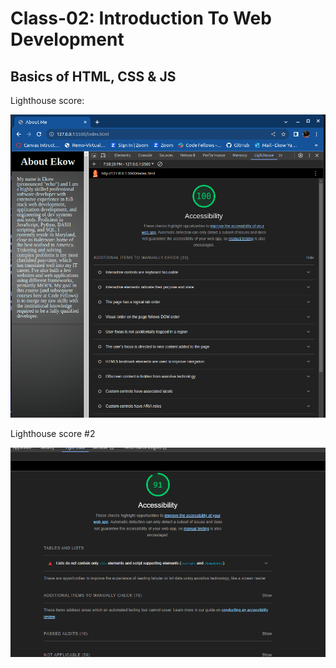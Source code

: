# Class-02: Introduction To Web Development

## Basics of HTML, CSS & JS

Lighthouse score:

![Lighthouse 1](img/lighthouse.png)

Lighthouse score #2

![Lighthouse 2](img/lighthouse2.png)
